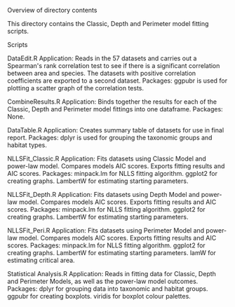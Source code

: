 Overview of directory contents

This directory contains the Classic, Depth and Perimeter model fitting scripts. 

Scripts

DataEdit.R
Application: Reads in the 57 datasets and carries out a Spearman's rank correlation test to see if there is a significant correlation between area and species. The datasets with positive correlation coefficients are exported to a second dataset.
Packages: ggpubr is used for plotting a scatter graph of the correlation tests.

CombineResults.R
Application: Binds together the results for each of the Classic, Depth and Perimeter model fittings into one dataframe.
Packages: None.

DataTable.R
Application: Creates summary table of datasets for use in final report.
Packages: dplyr is used for grouping the taxonomic groups and habitat types.

NLLSFit_Classic.R
Application: Fits datasets using Classic Model and power-law model. Compares models AIC scores. Exports fitting results and AIC scores.
Packages: minpack.lm for NLLS fitting algorithm. ggplot2 for creating graphs. LambertW for estimating starting parameters.

NLLSFit_Depth.R
Application: Fits datasets using Depth Model and power-law model. Compares models AIC scores. Exports fitting results and AIC scores.
Packages: minpack.lm for NLLS fitting algorithm. ggplot2 for creating graphs. LambertW for estimating starting parameters.

NLLSFit_Peri.R
Application: Fits datasets using Perimeter Model and power-law model. Compares models AIC scores. Exports fitting results and AIC scores.
Packages: minpack.lm for NLLS fitting algorithm. ggplot2 for creating graphs. LambertW for estimating starting parameters. lamW for estimating critical area. 

Statistical Analysis.R
Application: Reads in fitting data for Classic, Depth and Perimeter Models, as well as the power-law model outcomes. 
Packages: dplyr for grouping data into taxonomic and habitat groups. ggpubr for creating boxplots. viridis for boxplot colour palettes. 
